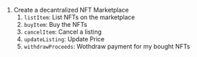 1. Create a decantralized NFT Marketplace
   1. `listItem`: List NFTs on the marketplace
   2. `buyItem`: Buy the NFTs
   3. `cancelItem`: Cancel a listing
   4. `updateListing`: Update Price
   5. `withdrawProceeds`: Wothdraw payment for my bought NFTs
